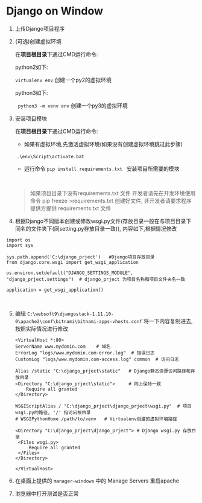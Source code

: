 # Django on Window

1. 上传Django项目程序

2. (可选)创建虚拟环境

    在**项目根目录**下通过CMD运行命令: 

      python2如下:

      `virtualenv env`  创建一个py2的虚拟环境

     python3如下:

    ` python3 -m venv env`  创建一个py3的虚拟环境

3. 安装项目模块

   在**项目根目录**下通过CMD运行命令:

   - 如果有虚拟环境,先激活虚拟环境(如果没有创建虚拟环境跳过此步骤)

   ​             `.\env\Script\activate.bat`

   - 运行命令 `pip install requirements.txt `  安装项目所需要的模块

     ​

   > 如果项目目录下没有requirements.txt  文件  开发者请先在开发环境使用命令  pip freeze >requirements.txt  创建好文件, 非开发者请要求程序提供方提供 requirements.txt 文件



4.  根据Django不同版本创建或修改wsgi.py文件(存放目录一般在与项目目录下同名的文件夹下(同setting.py存放目录一致)), 内容如下,根据情况修改

   ```
   import os
   import sys

   sys.path.append('C:\django_prject')   #Django项目存放目录
   from django.core.wsgi import get_wsgi_application

   os.environ.setdefault("DJANGO_SETTINGS_MODULE", "django_prject.settings")  # django_prject 为项目名称和项目文件夹名一致

   application = get_wsgi_application()
   ```

   ​

5. 编辑  `C:\websoft9\djangostack-1.11.10-0\apache2\conf\bitnami\bitnami-apps-vhosts.conf` 将一下内容复制进去,按照实际情况进行修改

   ```
   <VirtualHost *:80>
   ServerName www.mydomin.com    # 域名
   ErrorLog "logs/www.mydomin.com-error.log"  # 错误日志 
   CustomLog "logs/www.mydomin.com-access.log" common  # 访问日志

   Alias /static "C:\django_prject\static"   # Django静态资源访问路径和存放目录
   <Directory "C:\django_prject\static">     # 同上保持一致
       Require all granted
   </Directory>

   WSGIScriptAlias / "C:\django_prject\django_prject\wsgi.py"  # 项目wsgi.py的路径, '/' 指访问根目录
   # WSGIPythonHome /path/to/venv   # Virtualenv创建的虚拟环境路径

   <Directory "C:\django_prject\django_prject"> # Django wsgi.py 存放目录
   	<Files wsgi.py>
   		Require all granted
   	</Files>
   </Directory>

   </VirtualHost>
   ```

6. 在桌面上提供的  `manager-windows`   中的 Manage Servers 重启apache

7. 浏览器中打开测试是否正常